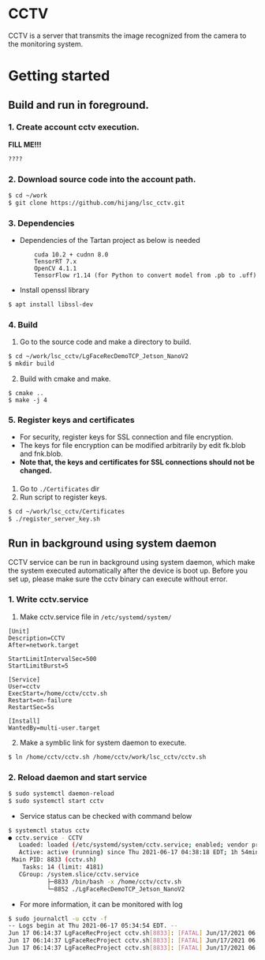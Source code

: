 # CCTV
CCTV is a server that transmits the image recognized from the camera to the monitoring system.

# Getting started

## Build and run in foreground.
### 1. Create account cctv execution.
**FILL ME!!!**
```bash
????
```
### 2. Download source code into the account path.
```bash
$ cd ~/work
$ git clone https://github.com/hijang/lsc_cctv.git
```

### 3. Dependencies
- Dependencies of the Tartan project as below is needed
    ```
        cuda 10.2 + cudnn 8.0 
        TensorRT 7.x
        OpenCV 4.1.1
        TensorFlow r1.14 (for Python to convert model from .pb to .uff)
    ```
- Install openssl library
```bash
$ apt install libssl-dev
```

### 4. Build
1. Go to the source code and make a directory to build.
```bash
$ cd ~/work/lsc_cctv/LgFaceRecDemoTCP_Jetson_NanoV2
$ mkdir build
```
2. Build with cmake and make.
```
$ cmake ..
$ make -j 4
```

### 5. Register keys and certificates
- For security, register keys for SSL connection and file encryption.
- The keys for file encryption can be modified arbitrarily by edit fk.blob and fnk.blob.
- **Note that, the keys and certificates for SSL connections should not be changed.**
#### 
1. Go to `./Certificates` dir
2. Run script to register keys.
```bash
$ cd ~/work/lsc_cctv/Certificates
$ ./register_server_key.sh
```

## Run in background using system daemon
CCTV service can be run in background using system daemon, which make the system executed automatically after the device is boot up. Before you set up, please make sure the cctv binary can execute without error.

### 1. Write cctv.service
1. Make cctv.service file in `/etc/systemd/system/`
```
[Unit]
Description=CCTV
After=network.target

StartLimitIntervalSec=500
StartLimitBurst=5

[Service]
User=cctv
ExecStart=/home/cctv/cctv.sh
Restart=on-failure
RestartSec=5s

[Install]
WantedBy=multi-user.target
```
2. Make a symblic link for system daemon to execute.
```bash
$ ln /home/cctv/cctv.sh /home/cctv/work/lsc_cctv/cctv.sh
```
### 2. Reload daemon and start service
```bash
$ sudo systemctl daemon-reload
$ sudo systemctl start cctv
```
- Service status can be checked with command below
```bash
$ systemctl status cctv
● cctv.service - CCTV
   Loaded: loaded (/etc/systemd/system/cctv.service; enabled; vendor preset: enabled)
   Active: active (running) since Thu 2021-06-17 04:38:18 EDT; 1h 54min ago
 Main PID: 8833 (cctv.sh)
    Tasks: 14 (limit: 4181)
   CGroup: /system.slice/cctv.service
           ├─8833 /bin/bash -x /home/cctv/cctv.sh
           └─8852 ./LgFaceRecDemoTCP_Jetson_NanoV2
```
- For more information, it can be monitored with log
```bash
$ sudo journalctl -u cctv -f
-- Logs begin at Thu 2021-06-17 05:34:54 EDT. --
Jun 17 06:14:37 LgFaceRecProject cctv.sh[8833]: [FATAL] Jun/17/2021 06:14:37 [printLog:23] : there is (1) unauthorized person
Jun 17 06:14:37 LgFaceRecProject cctv.sh[8833]: [FATAL] Jun/17/2021 06:14:37 [printLog:23] : there is (1) unauthorized person
Jun 17 06:14:37 LgFaceRecProject cctv.sh[8833]: [FATAL] Jun/17/2021 06:14:37 [printLog:23] : there is (1) unauthorized person
```